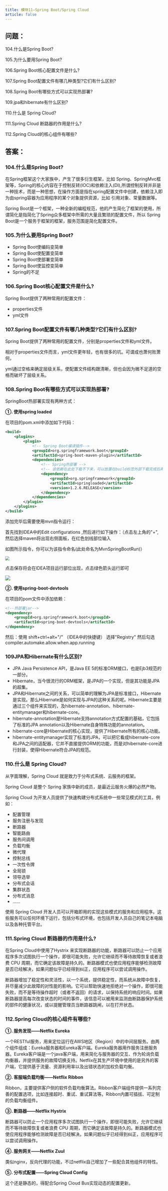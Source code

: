```yaml
---
title: 模块11—Spring Boot/Spring Cloud
article: false
---
```

## 问题：

104.什么是Spring Boot?

105.为什么要用Spring Boot?

106.Spring Boot核心配置文件是什么?

107.Spring Boot配置文件有哪几种类型?它们有什么区别?

108.Spring Boot有哪些方式可以实现热部署?

109.jpa和hibernate有什么区别?

110.什么是 Spring Cloud?

111.Spring Cloud 断路器的作用是什么?

112.Spring Cloud的核心组件有哪些?



## 答案：

### 104.什么是Spring Boot?

在Spring框架这个大家族中，产生了很多衍生框架，比如 Spring、SpringMvc框架等，Spring的核心内容在于控制反转(IOC)和依赖注入(DI),所谓控制反转并非是一种技术，而是一种思想，在操作方面是指在spring配置文件中创建<bean>，依赖注入即为由spring容器为应用程序的某个对象提供资源，比如 引用对象、常量数据等。

Spring Boot是一个框架，一种全新的编程规范，他的产生简化了框架的使用，所谓简化是指简化了Spring众多框架中所需的大量且繁琐的配置文件，所以 Spring Boot是一个服务于框架的框架，服务范围是简化配置文件。



### 105.为什么要用Spring Boot?

- Spring Boot使编码变简单
- Spring Boot使配置变简单
- Spring Boot使部署变简单
- Spring Boot使监控变简单
- Spring的不足



### 106.Spring Boot核心配置文件是什么?

Spring Boot提供了两种常用的配置文件：

- properties文件
- yml文件



### 107.Spring Boot配置文件有哪几种类型?它们有什么区别?

Spring Boot提供了两种常用的配置文件，分别是properties文件和yml文件。

相对于properties文件而言，yml文件更年轻，也有很多的坑。可谓成也萧何败萧何，

yml通过空格来确定层级关系，使配置文件结构跟清晰，但也会因为微不足道的空格而破坏了层级关系。



### 108.Spring Boot有哪些方式可以实现热部署?

SpringBoot热部署实现有两种方式：

**①. 使用spring loaded**

在项目的pom.xml中添加如下代码：

```xml
<build>
    <plugins>
        <plugin>
            <!-- Spring Boot编译插件-->
            <groupId>org.springframework.boot</groupId>
            <artifactId>spring-boot-maven-plugin</artifactId>
            <dependencies>
                <!-- Spring热部署 -->
                <!-- 该依赖在此处下载不下来，可以放置在build标签外部下载完成后再粘贴进plugin中 -->
                <dependency>
                    <groupId>org.springframework</groupId>
                    <artifactId>springloaded</artifactId>
                    <version>1.2.6.RELEASE</version>
                </dependency>
            </dependencies>
        </plugin>
    </plugins>
</build>
```

添加完毕后需要使用mvn指令运行：

首先找到IDEA中的Edit configurations ,然后进行如下操作：（点击左上角的"+",然后选择maven将出现右侧面板，在红色划线部位输入

如图所示指令，你可以为该指令命名(此处命名为MvnSpringBootRun)）

<img src="./assets/java-09.png" style="zoom:80%;" />

点击保存将会在IDEA项目运行部位出现，点击绿色箭头运行即可

![](./assets/java-10.png)



**②. 使用spring-boot-devtools**

在项目的pom文件中添加依赖：

```xml
<!--热部署jar-->
<dependency>
    <groupId>org.springframework.boot</groupId>
    <artifactId>spring-boot-devtools</artifactId>
</dependency>
```

然后：使用 shift+ctrl+alt+"/" （IDEA中的快捷键） 选择"Registry" 然后勾选 compiler.automake.allow.when.app.running



### 109JPA和Hibernate有什么区别?

- JPA Java Persistence API，是Java EE 5的标准ORM接口，也是Ejb3规范的一部分。
- Hibernate，当今很流行的ORM框架，是JPA的一个实现，但是其功能是JPA的超集。
- JPA和Hibernate之间的关系，可以简单的理解为JPA是标准接口，Hibernate是实现。那么Hibernate是如何实现与JPA的这种关系的呢。Hibernate主要是通过三个组件来实现的，及hibernate-annotation、hibernate-entitymanager和hibernate-core。
- hibernate-annotation是Hibernate支持annotation方式配置的基础，它包括了标准的JPA annotation以及Hibernate自身特殊功能的annotation。
- hibernate-core是Hibernate的核心实现，提供了Hibernate所有的核心功能。
- hibernate-entitymanager实现了标准的JPA，可以把它看成hibernate-core和JPA之间的适配器，它并不直接提供ORM的功能，而是对hibernate-core进行封装，使得Hibernate符合JPA的规范。



### 110.什么是 Spring Cloud?

从字面理解，Spring Cloud 就是致力于分布式系统、云服务的框架。

Spring Cloud 是整个 Spring 家族中新的成员，是最近云服务火爆的必然产物。

Spring Cloud 为开发人员提供了快速构建分布式系统中一些常见模式的工具，例如：

- 配置管理
- 服务注册与发现
- 断路器
- 智能路由
- 服务间调用
- 负载均衡
- 微代理
- 控制总线
- 一次性令牌
- 全局锁
- 领导选举
- 分布式会话
- 集群状态
- 分布式消息
- ……

使用 Spring Cloud 开发人员可以开箱即用的实现这些模式的服务和应用程序。这些服务可以任何环境下运行，包括分布式环境，也包括开发人员自己的笔记本电脑以及各种托管平台。



### 111.Spring Cloud 断路器的作用是什么?

在Spring Cloud中使用了Hystrix 来实现断路器的功能，断路器可以防止一个应用程序多次试图执行一个操作，即很可能失败，允许它继续而不等待故障恢复或者浪费 CPU 周期，而它确定该故障是持久的。断路器模式也使应用程序能够检测故障是否已经解决，如果问题似乎已经得到纠正，应用程序可以尝试调用操作。

断路器增加了稳定性和灵活性，以一个系统，提供稳定性，而系统从故障中恢复，并尽量减少此故障的对性能的影响。它可以帮助快速地拒绝对一个操作，即很可能失败，而不是等待操作超时（或者不返回）的请求，以保持系统的响应时间。如果断路器提高每次改变状态的时间的事件，该信息可以被用来监测由断路器保护系统的部件的健康状况，或以提醒管理员当断路器跳闸，以在打开状态。



### 112.Spring Cloud的核心组件有哪些?

**①. 服务发现——Netflix Eureka**

一个RESTful服务，用来定位运行在AWS地区（Region）中的中间层服务。由两个组件组成：Eureka服务器和Eureka客户端。Eureka服务器用作服务注册服务器。Eureka客户端是一个java客户端，用来简化与服务器的交互、作为轮询负载均衡器，并提供服务的故障切换支持。Netflix在其生产环境中使用的是另外的客户端，它提供基于流量、资源利用率以及出错状态的加权负载均衡。

**②. 客服端负载均衡——Netflix Ribbon**

Ribbon，主要提供客户侧的软件负载均衡算法。Ribbon客户端组件提供一系列完善的配置选项，比如连接超时、重试、重试算法等。Ribbon内置可插拔、可定制的负载均衡组件。

**③. 断路器——Netflix Hystrix**

断路器可以防止一个应用程序多次试图执行一个操作，即很可能失败，允许它继续而不等待故障恢复或者浪费 CPU 周期，而它确定该故障是持久的。断路器模式也使应用程序能够检测故障是否已经解决。如果问题似乎已经得到纠正，应用程序可以尝试调用操作。

**④. 服务网关——Netflix Zuul**

类似nginx，反向代理的功能，不过netflix自己增加了一些配合其他组件的特性。

**⑤. 分布式配置——Spring Cloud Config**

这个还是静态的，得配合Spring Cloud Bus实现动态的配置更新。

